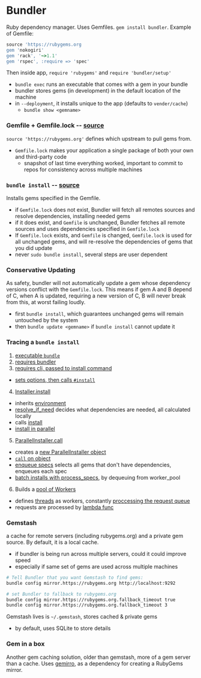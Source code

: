 # Bundler
Ruby dependency manager. Uses Gemfiles. `gem install bundler`. Example of Gemfile:
```ruby
source 'https://rubygems.org
gem 'nokogiri'
gem 'rack', '~>1.1'
gem 'rspec', :require => 'spec'
```

Then inside app, `require 'rubygems'` and `require 'bundler/setup'`
- `bundle exec` runs an executable that comes with a gem in your bundle
- bundler stores gems (in development) in the default location of the machine
- in `--deployment`, it installs unique to the app (defaults to `vender/cache`)
  - `bundle show <gemname>`

### Gemfile + Gemfile.lock -- [source](http://bundler.io/gemfile.html)
`source 'https://rubygems.org'` defines which upstream to pull gems from. 
- `Gemfile.lock` makes your application a single package of both your own and third-party code
  - snapshot of last time everything worked, important to commit to repos for consistency across multiple machines

### `bundle install` -- [source](http://bundler.io/v1.12/man/bundle-install.1.html)
Installs gems specified in the Gemfile.
- if `Gemfile.lock` does not exist, Bundler will fetch all remotes sources and resolve dependencies, installing needed gems
- if it does exist, and `Gemfile` is unchanged, Bundler fetches all remote sources and uses dependencies specified in `Gemfile.lock`
- If `Gemfile.lock` exists, and `Gemfile` is changed, `Gemfile.lock` is used for all unchanged gems, and will re-resolve the dependencies of gems that you did update
- never `sudo bundle install`, several steps are user dependent

### Conservative Updating
As safety, bundler will not automatically update a gem whose dependency versions conflict with the `Gemfile.lock`. This means if gem A and B depend of C, when A is updated, requiring a new version of C, B will never break from this, at worst failing loudly.
- first `bundle install`, which guarantees unchanged gems will remain untouched by the system
- then `bundle update <gemname>` if `bundle install` cannot update it

### Tracing a `bundle install`
1. [executable `bundle`](https://github.com/bundler/bundler/blob/master/exe/bundle)
2. [requires bundler](https://github.com/bundler/bundler/blob/master/lib/bundler.rb)
3. [requires cli, passed to install command](https://github.com/bundler/bundler/blob/dfdeb0f89e7e88fcdfd001da089f09af3a77d2b4/lib/bundler/cli/install.rb)
  - [sets options, then calls `#install`](https://github.com/bundler/bundler/blob/dfdeb0f89e7e88fcdfd001da089f09af3a77d2b4/lib/bundler/cli/install.rb#L102)
4. [Installer.install](https://github.com/bundler/bundler/blob/dfdeb0f89e7e88fcdfd001da089f09af3a77d2b4/lib/bundler/installer.rb)
  - inherits [environment](https://github.com/bundler/bundler/blob/be5e3b3c9b5c85700c01026843a77bef75fbed6a/lib/bundler/environment.rb)
  - [resolve_if_need](https://github.com/bundler/bundler/blob/dfdeb0f89e7e88fcdfd001da089f09af3a77d2b4/lib/bundler/installer.rb#L183) decides what dependencies are needed, all calculated locally
  - calls [install](https://github.com/bundler/bundler/blob/dfdeb0f89e7e88fcdfd001da089f09af3a77d2b4/lib/bundler/installer.rb#L152)
  - [install in parallel](https://github.com/bundler/bundler/blob/dfdeb0f89e7e88fcdfd001da089f09af3a77d2b4/lib/bundler/installer.rb#L171)
5. [ParallelInstaller.call](https://github.com/bundler/bundler/blob/e6be7ee66f06cc60b2952ad6ce698d3302283101/lib/bundler/installer/parallel_installer.rb)
  - creates a [new ParallelInstaller object](https://github.com/bundler/bundler/blob/e6be7ee66f06cc60b2952ad6ce698d3302283101/lib/bundler/installer/parallel_installer.rb#L73)
  - [`call` on object](https://github.com/bundler/bundler/blob/e6be7ee66f06cc60b2952ad6ce698d3302283101/lib/bundler/installer/parallel_installer.rb#L81)
  - [enqueue specs](https://github.com/bundler/bundler/blob/e6be7ee66f06cc60b2952ad6ce698d3302283101/lib/bundler/installer/parallel_installer.rb#L119) selects all gems that don't have dependencies, enqueues each spec
  - [batch installs with process_specs](https://github.com/bundler/bundler/blob/e6be7ee66f06cc60b2952ad6ce698d3302283101/lib/bundler/installer/parallel_installer.rb#L103), by dequeuing from worker_pool
6. Builds a [pool of Workers](https://github.com/bundler/bundler/blob/dfdeb0f89e7e88fcdfd001da089f09af3a77d2b4/lib/bundler/worker.rb)
  - defines [threads](https://github.com/bundler/bundler/blob/dfdeb0f89e7e88fcdfd001da089f09af3a77d2b4/lib/bundler/worker.rb#L28) as workers, constantly [proccessing the request queue](https://github.com/bundler/bundler/blob/dfdeb0f89e7e88fcdfd001da089f09af3a77d2b4/lib/bundler/worker.rb#L56)
  - requests are processed by [lambda func](https://github.com/bundler/bundler/blob/dfdeb0f89e7e88fcdfd001da089f09af3a77d2b4/lib/bundler/worker.rb#L60)
  

### Gemstash
a cache for remote servers (including rubygems.org) and a private gem source. By default, it is a local cache.
- if bundler is being run across multiple servers, could it could improve speed
- especially if same set of gems are used across multiple machines

```bash 
# Tell Bundler that you want Gemstash to find gems:
bundle config mirror.https://rubygems.org http://localhost:9292

# set Bundler to fallback to rubygems.org
bundle config mirror.https://rubygems.org.fallback_timeout true
bundle config mirror.https://rubygems.org.fallback_timeout 3
```

Gemstash lives is `~/.gemstash`, stores cached & private gems
- by default, uses SQLite to store details 

### Gem in a box
Another gem caching solution, older than gemstash, more of a gem server than a cache. Uses [gemirro](https://github.com/PierreRambaud/gemirro), as a dependency for creating a RubyGems mirror.
